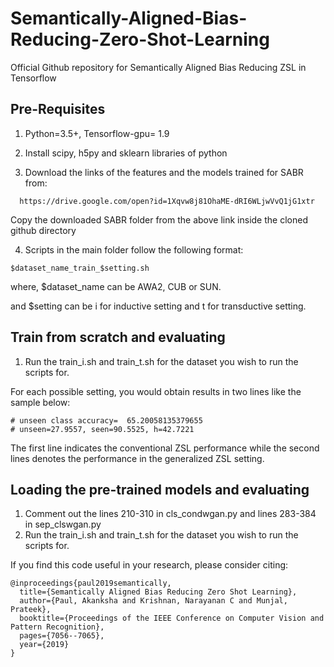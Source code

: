 # Semantically-Aligned-Bias-Reducing-Zero-Shot-Learning
Official Github repository for Semantically Aligned Bias Reducing ZSL in Tensorflow

## Pre-Requisites
1. Python=3.5+, Tensorflow-gpu= 1.9

2. Install scipy, h5py and sklearn libraries of python

3. Download the links of the features and the models trained for SABR from:
```
  https://drive.google.com/open?id=1Xqvw8j81OhaME-dRI6WLjwVvQ1jG1xtr
```
  Copy the downloaded SABR folder from the above link inside the cloned github directory

4. Scripts in the main folder follow the following format:
```
$dataset_name_train_$setting.sh
```
where, $dataset_name can be AWA2, CUB or SUN.

and $setting can be i for inductive setting and t for transductive setting.

## Train from scratch and evaluating

1. Run the train_i.sh and train_t.sh for the dataset you wish to run the scripts for.

For each possible setting, you would obtain results in two lines like the sample below: 
```
# unseen class accuracy=  65.20058135379655
# unseen=27.9557, seen=90.5525, h=42.7221
```
The first line indicates the conventional ZSL performance while the second lines denotes the performance in the generalized ZSL setting.

## Loading the pre-trained models and evaluating

1. Comment out the lines 210-310 in cls_condwgan.py and lines 283-384 in sep_clswgan.py
2. Run the train_i.sh and train_t.sh for the dataset you wish to run the scripts for.

If you find this code useful in your research, please consider citing:

```
@inproceedings{paul2019semantically,
  title={Semantically Aligned Bias Reducing Zero Shot Learning},
  author={Paul, Akanksha and Krishnan, Narayanan C and Munjal, Prateek},
  booktitle={Proceedings of the IEEE Conference on Computer Vision and Pattern Recognition},
  pages={7056--7065},
  year={2019}
}
```
